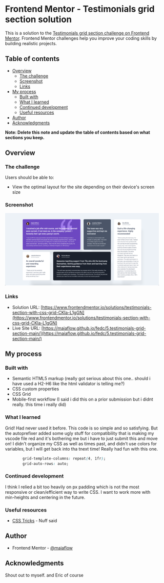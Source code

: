 # Frontend Mentor - Testimonials grid section solution

This is a solution to the [Testimonials grid section challenge on Frontend Mentor](https://www.frontendmentor.io/challenges/testimonials-grid-section-Nnw6J7Un7). Frontend Mentor challenges help you improve your coding skills by building realistic projects. 

## Table of contents

- [Overview](#overview)
  - [The challenge](#the-challenge)
  - [Screenshot](#screenshot)
  - [Links](#links)
- [My process](#my-process)
  - [Built with](#built-with)
  - [What I learned](#what-i-learned)
  - [Continued development](#continued-development)
  - [Useful resources](#useful-resources)
- [Author](#author)
- [Acknowledgments](#acknowledgments)

**Note: Delete this note and update the table of contents based on what sections you keep.**

## Overview

### The challenge

Users should be able to:

- View the optimal layout for the site depending on their device's screen size

### Screenshot

![](./screenshot.png)

### Links

- Solution URL: [https://www.frontendmentor.io/solutions/testimonials-section-with-css-grid-CKIa-L1gGN](https://www.frontendmentor.io/solutions/testimonials-section-with-css-grid-CKIa-L1gGN)
- Live Site URL: [https://maiaflow.github.io/fedc/5.testimonials-grid-section-main/](https://maiaflow.github.io/fedc/5.testimonials-grid-section-main/)

## My process

### Built with

- Semantic HTML5 markup (really got serious about this one.. should i have used a H2-H6 like the html validator is telling me?)
- CSS custom properties
- CSS Grid
- Mobile-first workflow (I said i did this on a prior submission but i didnt really. this time i really did)

### What I learned

Grid! Had never used it before. This code is so simple and so satisfying. But the autoprefixer added some ugly stuff for compatibility that is making my vscode file red and it's bothering me but i have to just submit this and move on! I didn't organize my CSS as well as times past, and didn't use colors for variables, but I will get back into tha tnext time! Really had fun with this one. 

```css
        grid-template-columns: repeat(4, 1fr);
        grid-auto-rows: auto;
```

### Continued development

I think I relied a bit too heavily on px padding which is not the most responsive or clean/efficient way to write CSS. I want to work more with min-heights and centering in the future.

### Useful resources

- [CSS Tricks](https://css-tricks.com/snippets/css/complete-guide-grid/) - Nuff said

## Author

- Frontend Mentor - [@maiaflow](https://www.frontendmentor.io/profile/maiaflow)


## Acknowledgments

Shout out to myself. and Eric of course
